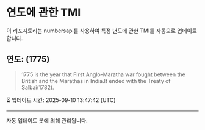 
# 연도에 관한 TMI

이 리포지토리는 numbersapi를 사용하여 특정 년도에 관한 TMI를 자동으로 업데이트합니다.

## 연도: (1775)
> 1775 is the year that First Anglo-Maratha war fought between the British and the Marathas in India.It ended with the Treaty of Salbai(1782).

⏳ 업데이트 시간: 2025-09-10 13:47:42 (UTC)

---
자동 업데이트 봇에 의해 관리됩니다.
